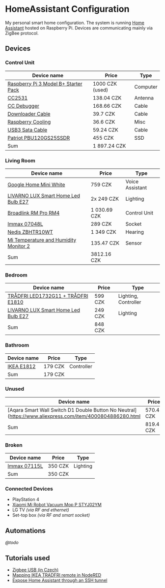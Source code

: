# HomeAssistant Configuration
My personal smart home configuration. The system is running [Home Assistant](https://www.home-assistant.io/) hosted on Raspberry Pi. Devices are communicating mainly via ZigBee protocol.

## Devices
### Control Unit
| Device name | Price | Type |
| --- | --- | --- |
| [Raspberry Pi 3 Model B+ Starter Pack](https://sg.element14.com/raspberry-pi/rpi3-modbp-starter/starter-kit-raspberry-pi-3-model/dp/2848199) | 1000 CZK (used) | Computer |
| [CC2531](https://www.aliexpress.com/item/4000059514865.html) | 138.04 CZK | Antenna |
| [CC Debugger](https://www.aliexpress.com/item/32813122315.html) | 168.66 CZK | Cable |
| [Downloader Cable](https://www.aliexpress.com/item/32853531081.html) | 39.7 CZK | Cable |
| [Raspberry Cooling](https://www.aliexpress.com/item/32945772706.html) | 36.6 CZK | Misc |
| [USB3 Sata Cable](https://www.aliexpress.com/item/4000966208077.html) | 59.24 CZK | Cable |
| [Patriot PBU120GS25SSDR](https://www.mironet.cz/patriot-burst-120gb-25quot-sata-iii-tlc-r-560mbps-w540-mbps-iops-50k-40k-mtbf-2mh-3y+dp352013/) | 455 CZK | SSD |
| Sum | 1 897.24 CZK | |

### Living Room
| Device name | Price | Type |
| --- | --- | --- |
| [Google Home Mini White](https://www.mironet.cz/google-home-mini-white-chytry-reproduktor-s-mikrofonem-wifi+dp363449/) | 759 CZK | Voice Assistant |
| [LIVARNO LUX Smart Home Led Bulb E27](https://www.lidl.cz/p/livarno-lux-zigbee-3-0-smart-home-led-zarovka/p100306622) | 2x 249 CZK | Lighting |
| [Broadlink RM Pro RM4](https://www.aliexpress.com/item/32793393049.html) | 1 030.69 CZK | Control Unit |
| [Immax 07048L](https://www.alza.cz/immax-neo-smart-zasuvka-d5569071.htm) | 289 CZK | Socket |
| [Nedis ZBHTR10WT](https://hlavice-radiatory.heureka.cz/nedis-zbhtr10wt/) | 1 349 CZK | Hearing |
| [Mi Temperature and Humidity Monitor 2](https://www.aliexpress.com/item/4001098220232.html?spm=a2g0o.order_list.0.0.4fcb1802M1Wqfo) | 135.47 CZK | Sensor |
| Sum | 3812.16 CZK | | 

### Bedroom
| Device name | Price | Type |
| --- | --- | --- |
| [TRÅDFRI LED1732G11 + TRÅDFRI E1810](https://www.ikea.com/cz/cs/p/tradfri-sada-na-dalkove-ovladani-bile-spektrum-20406570/) | 599 CZK | Lighting, Controller |
| [LIVARNO LUX Smart Home Led Bulb E27](https://www.lidl.cz/p/livarno-lux-zigbee-3-0-smart-home-led-zarovka/p100306622) | 249 CZK | Lighting |
| Sum | 848 CZK | | 

### Bathroom
| Device name | Price | Type |
| --- | --- | --- |
| [IKEA E1812](https://www.ikea.com/cz/cs/p/tradfri-rychly-vypinac-bila-40467765/) | 179 CZK | Controller |
| Sum | 179 CZK | | 

### Unused
| Device name | Price | Type |
| --- | --- | --- |
| [Aqara Smart Wall Switch D1 Double Button No Neutral](https://www.aliexpress.com/item/4000804886280.html | 570.43 CZK | Controller |
| Sum | 819.43 CZK | 

### Broken
| Device name | Price | Type |
| --- | --- | --- |
| [Immax 07115L](https://www.immax.cz/immax-neo-smart-zarovka-led-e27-9w-rgb-cct-barevna-a-bila-stmivatelna-zigbee-3-0.html) | 350 CZK | Lighting |
| Sum | 350 CZK | 

### Connected Devices
* PlayStation 4
* [Xiaomi Mi Robot Vacuum Mop P STYJ02YM](https://www.aliexpress.com/item/4000113176629.html)
* LG TV *(via RF and ethernet)*
* Set-top box *(via RF and smart socket)*

## Automations
*@todo*

## Tutorials used
* [Zigbee USB (in Czech)](https://www.youtube.com/watch?v=44rLBgWpdgg)
* [Mapping IKEA TRADFRI remote in NodeRED](https://notenoughtech.com/home-automation/mapping-ikea-tradfri-remote-in-nodered/)
* [Expose Home Assistant through an SSH tunnel](https://carly.be/expose-home-assistant-through-ssh-tunnel/)
